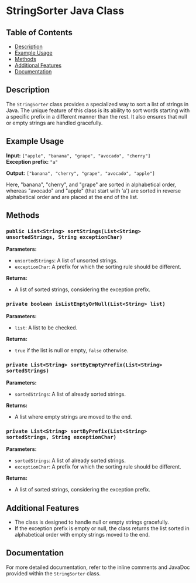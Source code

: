 # StringSorter Java Class

## Table of Contents

- [Description](#description)
- [Example Usage](#example-usage)
- [Methods](#methods)
- [Additional Features](#additional-features)
- [Documentation](#documentation)

## Description

The `StringSorter` class provides a specialized way to sort a list of strings in Java. The unique feature of this class is its ability to sort words starting with a specific prefix in a different manner than the rest. It also ensures that null or empty strings are handled gracefully.

## Example Usage

**Input:** `["apple", "banana", "grape", "avocado", "cherry"]`  
**Exception prefix:** `"a"`

**Output:** `["banana", "cherry", "grape", "avocado", "apple"]`

Here, "banana", "cherry", and "grape" are sorted in alphabetical order, whereas "avocado" and "apple" (that start with 'a') are sorted in reverse alphabetical order and are placed at the end of the list.

## Methods

### `public List<String> sortStrings(List<String> unsortedStrings, String exceptionChar)`

**Parameters:**

- `unsortedStrings`: A list of unsorted strings.
- `exceptionChar`: A prefix for which the sorting rule should be different.

**Returns:**

- A list of sorted strings, considering the exception prefix.

### `private boolean isListEmptyOrNull(List<String> list)`

**Parameters:**

- `list`: A list to be checked.

**Returns:**

- `true` if the list is null or empty, `false` otherwise.

### `private List<String> sortByEmptyPrefix(List<String> sortedStrings)`

**Parameters:**

- `sortedStrings`: A list of already sorted strings.

**Returns:**

- A list where empty strings are moved to the end.

### `private List<String> sortByPrefix(List<String> sortedStrings, String exceptionChar)`

**Parameters:**

- `sortedStrings`: A list of already sorted strings.
- `exceptionChar`: A prefix for which the sorting rule should be different.

**Returns:**

- A list of sorted strings, considering the exception prefix.

## Additional Features

- The class is designed to handle null or empty strings gracefully.
- If the exception prefix is empty or null, the class returns the list sorted in alphabetical order with empty strings moved to the end.

## Documentation

For more detailed documentation, refer to the inline comments and JavaDoc provided within the `StringSorter` class.

